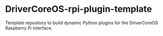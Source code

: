 # DriverCoreOS-rpi-plugin-template
Template repository to build dynamic Python plugins for the DriverCoreOS Raspberry Pi interface.
